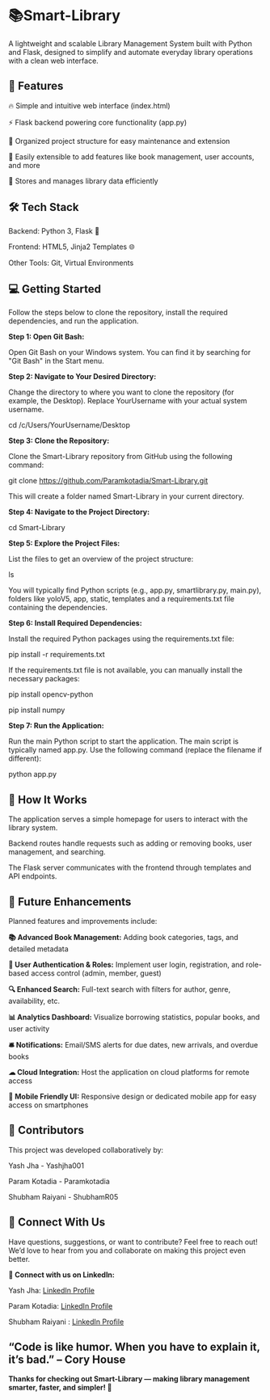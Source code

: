 # 📚Smart-Library

A lightweight and scalable Library Management System built with Python and Flask, designed to simplify and automate everyday library operations with a clean web interface.

## 🚀 Features
🔥 Simple and intuitive web interface (index.html)

⚡ Flask backend powering core functionality (app.py)

📁 Organized project structure for easy maintenance and extension

🔧 Easily extensible to add features like book management, user accounts, and more

💾 Stores and manages library data efficiently

## 🛠 Tech Stack
Backend: Python 3, Flask 🐍

Frontend: HTML5, Jinja2 Templates 🌐

Other Tools: Git, Virtual Environments

## 💻 Getting Started                                                    
Follow the steps below to clone the repository, install the required dependencies, and run the application.

__Step 1: Open Git Bash:__

Open Git Bash on your Windows system. You can find it by searching for "Git Bash" in the Start menu.

__Step 2: Navigate to Your Desired Directory:__

Change the directory to where you want to clone the repository (for example, the Desktop). Replace YourUsername with your actual system username.

cd /c/Users/YourUsername/Desktop

__Step 3: Clone the Repository:__

Clone the Smart-Library repository from GitHub using the following command:

git clone https://github.com/Paramkotadia/Smart-Library.git

This will create a folder named Smart-Library in your current directory.

__Step 4: Navigate to the Project Directory:__

cd Smart-Library

__Step 5: Explore the Project Files:__

List the files to get an overview of the project structure:


ls

You will typically find Python scripts (e.g., app.py, smartlibrary.py, main.py), folders like yoloV5, app, static, templates and a requirements.txt file containing the dependencies.

__Step 6: Install Required Dependencies:__

Install the required Python packages using the requirements.txt file:


pip install -r requirements.txt

If the requirements.txt file is not available, you can manually install the necessary packages:

pip install opencv-python


pip install numpy

__Step 7: Run the Application:__ 

Run the main Python script to start the application. The main script is typically named app.py. Use the following command (replace the filename if different):

python app.py

## 🧠 How It Works

The application serves a simple homepage for users to interact with the library system.

Backend routes handle requests such as adding or removing books, user management, and searching.

The Flask server communicates with the frontend through templates and API endpoints.

## 🔮 Future Enhancements

Planned features and improvements include:

__📚 Advanced Book Management:__ Adding book categories, tags, and detailed metadata

__👥 User Authentication & Roles:__ Implement user login, registration, and role-based access control (admin, member, guest)

__🔍 Enhanced Search:__ Full-text search with filters for author, genre, availability, etc.

__📊 Analytics Dashboard:__ Visualize borrowing statistics, popular books, and user activity

__🛎 Notifications:__ Email/SMS alerts for due dates, new arrivals, and overdue books

__☁ Cloud Integration:__ Host the application on cloud platforms for remote access

__📱 Mobile Friendly UI:__ Responsive design or dedicated mobile app for easy access on smartphones

## 👥 Contributors

This project was developed collaboratively by:

Yash Jha - Yashjha001

Param Kotadia - Paramkotadia

Shubham Raiyani - ShubhamR05

## 🤝 Connect With Us

Have questions, suggestions, or want to contribute? Feel free to reach out!
We’d love to hear from you and collaborate on making this project even better.

  

__📇 Connect with us on LinkedIn:__

Yash Jha: [LinkedIn Profile](https://www.linkedin.com/in/yash-jha-101870336?utm_source=share&utm_campaign=share_via&utm_content=profile&utm_medium=android_app )

Param Kotadia: [LinkedIn Profile](https://www.linkedin.com/in/param-kotadia-95641232b?utm_source=share&utm_campaign=share_via&utm_content=profile&utm_medium=android_app )

Shubham Raiyani : [LinkedIn Profile](https://www.linkedin.com/in/shubham-raiyani-162314335?utm_source=share&utm_campaign=share_via&utm_content=profile&utm_medium=android_app )

## “Code is like humor. When you have to explain it, it’s bad.” – Cory House


<b>Thanks for checking out Smart-Library — making library management smarter, faster, and simpler! 🚀
